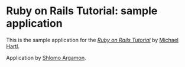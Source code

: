 # Ruby on Rails Tutorial: sample application

This is the sample application for
the [*Ruby on Rails Tutorial*](http://railstutorial.org/)
by [Michael Hartl](http://michaelhartl.com/).

Application by [Shlomo Argamon](http://lingcog.iit.edu/).
